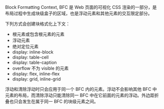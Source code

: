 Block Formatting Context, BFC 是 Web 页面的可视化 CSS 渲染的一部分，是布局过程中生成块级盒子的区域，也是浮动元素和其他元素的交互限定部分。

下列方式会创建块格式化上下文：
- 根元素或包含根元素的元素
- 浮动元素
- 绝对定位元素
- display: inline-block
- display: table-cell
- display: table-caption
- overflow 不为 visible 的元素
- display: flex, inline-flex
- display: grid, inline-grid

浮动和清除浮动时只会应用于同一个 BFC 内的元素。浮动不会影响其他 BFC 中元素的布局，而清除浮动只能清除同一 BFC 中在它前面的元素的浮动。外边距折叠也只会发生在属于同一 BFC 的块级元素之间。